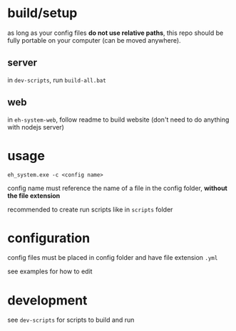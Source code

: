 # build/setup
as long as your config files **do not use relative paths**, this repo should be fully portable on your computer (can be moved anywhere).

## server
in `dev-scripts`, run `build-all.bat`

## web
in `eh-system-web`, follow readme to build website (don't need to do anything with nodejs server)

# usage
```
eh_system.exe -c <config name>
```

config name must reference the name of a file in the config folder, **without the file extension**

recommended to create run scripts like in `scripts` folder

# configuration
config files must be placed in config folder and have file extension `.yml`

see examples for how to edit

# development
see `dev-scripts` for scripts to build and run